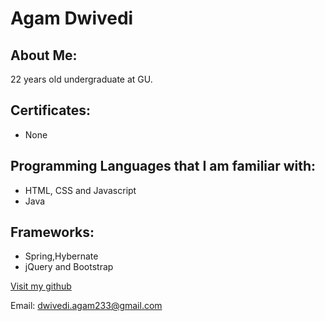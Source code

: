 # Agam Dwivedi

## About Me:

22 years old undergraduate at GU.

## Certificates:

- None

## Programming Languages that I am familiar with:

- HTML, CSS and Javascript
- Java

## Frameworks:
- Spring,Hybernate
- jQuery and Bootstrap

[Visit my github](https://github.com/agam98)

Email: dwivedi.agam233@gmail.com 
